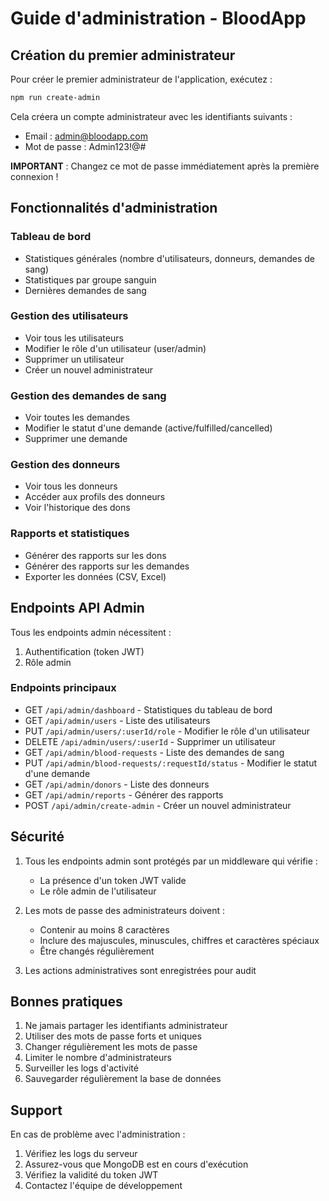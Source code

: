 # Guide d'administration - BloodApp

## Création du premier administrateur

Pour créer le premier administrateur de l'application, exécutez :

```bash
npm run create-admin
```

Cela créera un compte administrateur avec les identifiants suivants :
- Email : admin@bloodapp.com
- Mot de passe : Admin123!@#

**IMPORTANT** : Changez ce mot de passe immédiatement après la première connexion !

## Fonctionnalités d'administration

### Tableau de bord
- Statistiques générales (nombre d'utilisateurs, donneurs, demandes de sang)
- Statistiques par groupe sanguin
- Dernières demandes de sang

### Gestion des utilisateurs
- Voir tous les utilisateurs
- Modifier le rôle d'un utilisateur (user/admin)
- Supprimer un utilisateur
- Créer un nouvel administrateur

### Gestion des demandes de sang
- Voir toutes les demandes
- Modifier le statut d'une demande (active/fulfilled/cancelled)
- Supprimer une demande

### Gestion des donneurs
- Voir tous les donneurs
- Accéder aux profils des donneurs
- Voir l'historique des dons

### Rapports et statistiques
- Générer des rapports sur les dons
- Générer des rapports sur les demandes
- Exporter les données (CSV, Excel)

## Endpoints API Admin

Tous les endpoints admin nécessitent :
1. Authentification (token JWT)
2. Rôle admin

### Endpoints principaux

- GET `/api/admin/dashboard` - Statistiques du tableau de bord
- GET `/api/admin/users` - Liste des utilisateurs
- PUT `/api/admin/users/:userId/role` - Modifier le rôle d'un utilisateur
- DELETE `/api/admin/users/:userId` - Supprimer un utilisateur
- GET `/api/admin/blood-requests` - Liste des demandes de sang
- PUT `/api/admin/blood-requests/:requestId/status` - Modifier le statut d'une demande
- GET `/api/admin/donors` - Liste des donneurs
- GET `/api/admin/reports` - Générer des rapports
- POST `/api/admin/create-admin` - Créer un nouvel administrateur

## Sécurité

1. Tous les endpoints admin sont protégés par un middleware qui vérifie :
   - La présence d'un token JWT valide
   - Le rôle admin de l'utilisateur

2. Les mots de passe des administrateurs doivent :
   - Contenir au moins 8 caractères
   - Inclure des majuscules, minuscules, chiffres et caractères spéciaux
   - Être changés régulièrement

3. Les actions administratives sont enregistrées pour audit

## Bonnes pratiques

1. Ne jamais partager les identifiants administrateur
2. Utiliser des mots de passe forts et uniques
3. Changer régulièrement les mots de passe
4. Limiter le nombre d'administrateurs
5. Surveiller les logs d'activité
6. Sauvegarder régulièrement la base de données

## Support

En cas de problème avec l'administration :
1. Vérifiez les logs du serveur
2. Assurez-vous que MongoDB est en cours d'exécution
3. Vérifiez la validité du token JWT
4. Contactez l'équipe de développement
